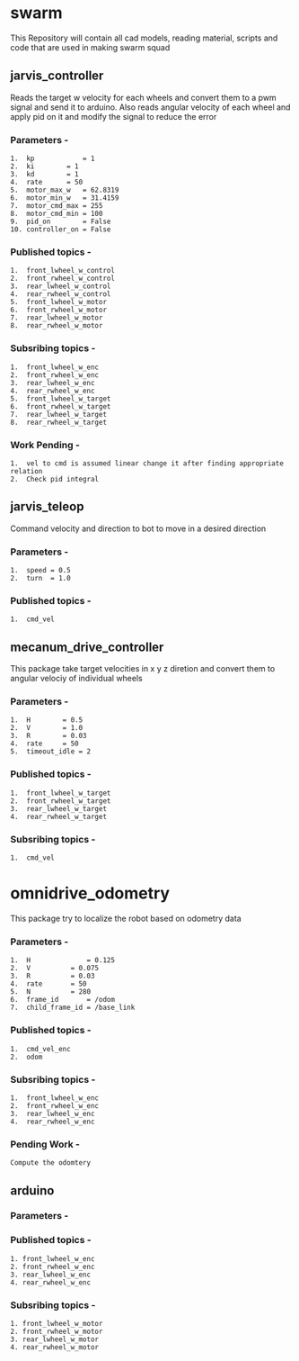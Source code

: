 # swarm

This Repository will contain all cad models, reading material, scripts and code that are used in making swarm squad



## jarvis_controller

Reads the target w velocity for each wheels and convert them to a pwm signal and send it to arduino.
Also reads angular velocity of each wheel and apply pid on it and modify the signal to reduce the error

### Parameters - 
	1.  kp            = 1 
	2.  ki    	  = 1
	3.  kd    	  = 1
	4.  rate  	  = 50
	5.  motor_max_w   = 62.8319
	6.  motor_min_w   = 31.4159
	7.  motor_cmd_max = 255
	8.  motor_cmd_min = 100
	9.  pid_on        = False
	10. controller_on = False

### Published topics - 
	1.  front_lwheel_w_control 
	2.  front_rwheel_w_control 
	3.  rear_lwheel_w_control
	4.  rear_rwheel_w_control
	5.  front_lwheel_w_motor
	6.  front_rwheel_w_motor
	7.  rear_lwheel_w_motor
	8.  rear_rwheel_w_motor

### Subsribing topics - 
	1.  front_lwheel_w_enc
	2.  front_rwheel_w_enc
	3.  rear_lwheel_w_enc
	4.  rear_rwheel_w_enc
	5.  front_lwheel_w_target
	6.  front_rwheel_w_target
	7.  rear_lwheel_w_target
	8.  rear_rwheel_w_target

### Work Pending - 
	1.  vel to cmd is assumed linear change it after finding appropriate relation
	2.  Check pid integral



## jarvis_teleop

Command velocity and direction to bot to move in a desired direction

### Parameters - 
	1.  speed = 0.5
	2.  turn  = 1.0

### Published topics - 
	1.  cmd_vel



## mecanum_drive_controller

This package take target velocities in x y z diretion and convert them to angular velociy of individual wheels

### Parameters - 
	1.  H		 = 0.5
	2.  V    	 = 1.0
	3.  R    	 = 0.03
	4.  rate 	 = 50
	5.  timeout_idle = 2

### Published topics - 
	1.  front_lwheel_w_target 
	2.  front_rwheel_w_target 
	3.  rear_lwheel_w_target
	4.  rear_rwheel_w_target

### Subsribing topics - 
	1.  cmd_vel


# omnidrive_odometry

This package try to localize the robot based on odometry data

### Parameters - 
	1.  H              = 0.125
	2.  V    	   = 0.075
	3.  R    	   = 0.03
	4.  rate  	   = 50
	5.  N   	   = 280
	6.  frame_id       = /odom
	7.  child_frame_id = /base_link

### Published topics - 
	1.  cmd_vel_enc 
	2.  odom 

### Subsribing topics - 
	1.  front_lwheel_w_enc
	2.  front_rwheel_w_enc
	3.  rear_lwheel_w_enc
	4.  rear_rwheel_w_enc

### Pending Work -
	Compute the odomtery


## arduino

### Parameters - 

### Published topics - 
	1. front_lwheel_w_enc
	2. front_rwheel_w_enc
	3. rear_lwheel_w_enc
	4. rear_rwheel_w_enc


### Subsribing topics - 
	1. front_lwheel_w_motor
	2. front_rwheel_w_motor
	3. rear_lwheel_w_motor
	4. rear_rwheel_w_motor
